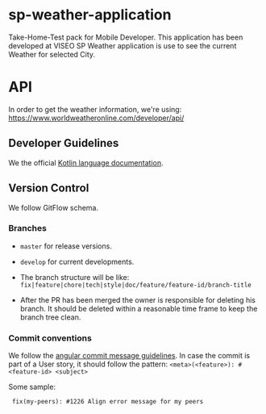 # sp-weather-application
 Take-Home-Test pack for Mobile Developer. This application has been developed at VISEO
 SP Weather application is use to see the current Weather for selected City.

# API
In order to get the weather information, we're using: 
https://www.worldweatheronline.com/developer/api/

## Developer Guidelines
We the official [Kotlin language documentation](https://kotlinlang.org/docs/kotlin-docs.pdf).

## Version Control
We follow GitFlow schema.

### Branches
- `master` for release versions.
- `develop` for current developments. 
- The branch structure will be like: 
`fix|feature|chore|tech|style|doc/feature/feature-id/branch-title`

- After the PR has been merged the owner is responsible for deleting his branch. It should be deleted within a reasonable time frame to keep the branch tree clean.

### Commit conventions
We follow the [angular commit message guidelines](https://github.com/angular/angular/blob/master/CONTRIBUTING.md#commit).
In case the commit is part of a User story, it should follow the pattern:
`<meta>(<feature>): #<feature-id> <subject>`

Some sample:
```
 fix(my-peers): #1226 Align error message for my peers
```

